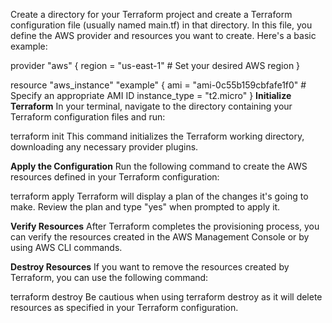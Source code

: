 Create a directory for your Terraform project and create a Terraform configuration file (usually named main.tf) in that directory. In this file, you define the AWS provider and resources you want to create. Here's a basic example:

   provider "aws" {
     region = "us-east-1"  # Set your desired AWS region
   }

   resource "aws_instance" "example" {
     ami           = "ami-0c55b159cbfafe1f0"  # Specify an appropriate AMI ID
     instance_type = "t2.micro"
   }
**Initialize Terraform**
In your terminal, navigate to the directory containing your Terraform configuration files and run:

terraform init
This command initializes the Terraform working directory, downloading any necessary provider plugins.

**Apply the Configuration**
Run the following command to create the AWS resources defined in your Terraform configuration:

terraform apply
Terraform will display a plan of the changes it's going to make. Review the plan and type "yes" when prompted to apply it.

**Verify Resources**
After Terraform completes the provisioning process, you can verify the resources created in the AWS Management Console or by using AWS CLI commands.

**Destroy Resources**
If you want to remove the resources created by Terraform, you can use the following command:

terraform destroy
Be cautious when using terraform destroy as it will delete resources as specified in your Terraform configuration.
